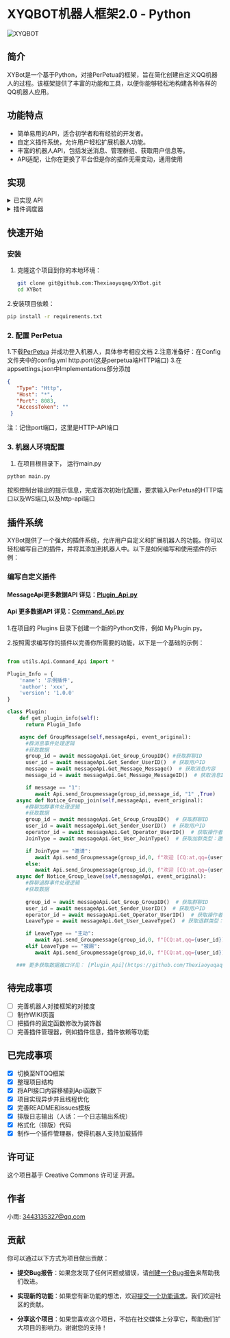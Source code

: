 # XYQBOT机器人框架2.0 - Python

![XYQBOT](https://skin.459mc.cn/tu.png)


## 简介

XYBot是一个基于Python，对接PerPetua的框架，旨在简化创建自定义QQ机器人的过程。该框架提供了丰富的功能和工具，以便你能够轻松地构建各种各样的QQ机器人应用。

## 功能特点

- 简单易用的API，适合初学者和有经验的开发者。
- 自定义插件系统，允许用户轻松扩展机器人功能。
- 丰富的机器人API，包括发送消息、管理群组、获取用户信息等。
- API适配，让你在更换了平台但是你的插件无需变动，通用使用

## 实现

<details>
<summary>已实现 API</summary>

### 符合 OneBot 标准的 API

| API                      | 功能                   |
| ------------------------ | ---------------------- |
| /send_group_msg          | [发送群消息]           |
| /get_group_info          | [获取群信息]           |
| /delete_msg          | [撤回消息]           |
| /set_group_add_request          | [操作加群请求]           |
| /set_friend_add_request          | [操作好友请求]           |
| 等待适配      | ..            |

[发送群消息]: https://github.com/botuniverse/onebot-11/blob/master/api/public.md#send_group_msg-%E5%8F%91%E9%80%81%E7%BE%A4%E6%B6%88%E6%81%AF
[获取群信息]: https://github.com/botuniverse/onebot-11/blob/master/api/public.md#get_group_info-%E8%8E%B7%E5%8F%96%E7%BE%A4%E4%BF%A1%E6%81%AF
[处理好友请求]: https://github.com/botuniverse/onebot-11/blob/master/api/public.md#set_friend_add_request-%E5%A4%84%E7%90%86%E5%8A%A0%E5%A5%BD%E5%8F%8B%E8%AF%B7%E6%B1%82
[处理加群请求]: https://github.com/botuniverse/onebot-11/blob/master/api/public.md#set_group_add_request-%E5%A4%84%E7%90%86%E5%8A%A0%E7%BE%A4%E8%AF%B7%E6%B1%82%E9%82%80%E8%AF%B7
[撤回信息]: https://github.com/botuniverse/onebot-11/blob/master/api/public.md#delete_msg-%E6%92%A4%E5%9B%9E%E6%B6%88%E6%81%AF
</details>

<details>
<summary>插件调度器</summary>

### 符合 OneBot 标准的 插件调度器

- [x] 群聊消息
- [ ] 好友消息
- [x] 事件消息
- [ ] 通知消息

### 目前仅列出 目标事件、已完成事件，如需某些事件调度你可以提出一个issues
|完成 | 事件                      | 功能                   | 备注      |
|---| ------------------------ | ---------------------- |------------|
| [X]  | 消息          | [GroupMessage]           | 群消息事件            |
| []   | 消息          | [FriendMessage]           | 私人消息事件            |
| [x]  | 事件          | [Notice_Group_join]     |  群成员增加事件    |
| [x]  | 事件          | [Notice_Group_leave]    |  群成员减少事件    |
| []   | 请求          | [Request_AddGroup]     |  加群请求／邀请    |
| []   | 请求          | [Request_AddFriend]    |  加好友请求    |
| [...]  | 等待适配      | ..            |      |

[GroupMessage]: (https://github.com/botuniverse/onebot-11/blob/master/event/message.md#%E7%BE%A4%E6%B6%88%E6%81%AF)
[FriendMessage]: (https://github.com/botuniverse/onebot-11/blob/master/event/message.md#%E7%A7%81%E8%81%8A%E6%B6%88%E6%81%AF)
[Notice_Group_join]: (https://github.com/botuniverse/onebot-11/blob/master/event/notice.md#%E7%BE%A4%E6%88%90%E5%91%98%E5%A2%9E%E5%8A%A0)
[Notice_Group_leave]: (https://github.com/botuniverse/onebot-11/blob/master/event/notice.md#%E7%BE%A4%E6%88%90%E5%91%98%E5%87%8F%E5%B0%91)
[Request_AddGroup]: (https://github.com/botuniverse/onebot-11/blob/master/event/request.md#%E5%8A%A0%E5%A5%BD%E5%8F%8B%E8%AF%B7%E6%B1%82)
[Request_AddFriend]: (https://github.com/botuniverse/onebot-11/blob/master/event/request.md#%E5%8A%A0%E7%BE%A4%E8%AF%B7%E6%B1%82%E9%82%80%E8%AF%B7)
</details>

## 快速开始

### 安装

1. 克隆这个项目到你的本地环境：

   ```bash
   git clone git@github.com:Thexiaoyuqaq/XYBot.git
   cd XYBot
   
2.安装项目依赖：

   ```bash
   pip install -r requirements.txt
   ```

### 2. 配置 PerPetua

   1.下载[PerPetua](https://github.com/IUnlimit/perpetua) 并成功登入机器人，具体参考相应文档
   2.注意准备好：在Config文件夹中的config.yml http.port(这是perpetua端HTTP端口)
   3.在appsettings.json中Implementations部分添加
   ```json
   {
      "Type": "Http",
      "Host": "*",
      "Port": 8083, 
      "AccessToken": ""
    }
   ```
   注：记住port端口，这里是HTTP-API端口
   

### 3. 机器人环境配置

   1. 在项目根目录下， 运行main.py
   ```bash
   python main.py
   ```
   按照控制台输出的提示信息，完成首次初始化配置，要求输入PerPetua的HTTP端口以及WS端口,以及http-api端口

## 插件系统

   XYBot提供了一个强大的插件系统，允许用户自定义和扩展机器人的功能。你可以轻松编写自己的插件，并将其添加到机器人中。以下是如何编写和使用插件的示例：

### 编写自定义插件
   #### MessageApi更多数据API 详见：[Plugin_Api.py](https://github.com/Thexiaoyuqaq/XYBot/blob/main/utils/Api/Plugin_Api.py)
   #### Api 更多数据API 详见：[Command_Api.py](https://github.com/Thexiaoyuqaq/XYBot/blob/main/utils/Api/Command_Api.py)
   
   1.在项目的 Plugins 目录下创建一个新的Python文件，例如 MyPlugin.py。
   
   2.按照需求编写你的插件以完善你所需要的功能，以下是一个基础的示例：
   
```Python

from utils.Api.Command_Api import *

Plugin_Info = {
    'name': '示例插件',
    'author': 'xxx',
    'version': '1.0.0'
}

class Plugin:
    def get_plugin_info(self):
      return Plugin_Info

    async def GroupMessage(self,messageApi, event_original):
      #群消息事件处理逻辑
      #获取数据
      group_id = await messageApi.Get_Group_GroupID() #获取群聊ID
      user_id = await messageApi.Get_Sender_UserID()  # 获取用户ID
      message = await messageApi.Get_Message_Message()  # 获取消息内容
      message_id = await messageApi.Get_Message_MessageID()  # 获取消息ID

      if message == "1":
         await Api.send_Groupmessage(group_id,message_id, "1" ,True)
   async def Notice_Group_join(self,messageApi, event_original):
      #群聊加群事件处理逻辑
      #获取数据
      group_id = await messageApi.Get_Group_GroupID()  # 获取群聊ID
      user_id = await messageApi.Get_Sender_UserID()  # 获取用户ID
      operator_id = await messageApi.Get_Operator_UserID()  # 获取操作者ID
      JoinType = await messageApi.Get_User_JoinType()  # 获取加群类型：邀请、主动

      if JoinType == "邀请":
         await Api.send_Groupmessage(group_id,0, f"欢迎 [CQ:at,qq={user_id}] 加入本群，他是通过[CQ:at,qq={operator_id}] 邀请进来的" ,False)
      else:
         await Api.send_Groupmessage(group_id,0, f"欢迎 [CQ:at,qq={user_id}] 加入本群，他是主动进来的" ,False)
   async def Notice_Group_leave(self,messageApi, event_original):
      #群聊退群事件处理逻辑
      #获取数据
     
      group_id = await messageApi.Get_Group_GroupID()  # 获取群聊ID
      user_id = await messageApi.Get_Sender_UserID()  # 获取用户ID
      operator_id = await messageApi.Get_Operator_UserID()  # 获取操作者ID
      LeaveType = await messageApi.Get_User_LeaveType()  # 获取退群类型：主动、被踢、自己被踢出

      if LeaveType == "主动":
         await Api.send_Groupmessage(group_id,0, f"[CQ:at,qq={user_id}] 主动退群了" ,False)
      elif LeaveType == "被踢":
         await Api.send_Groupmessage(group_id,0, f"[CQ:at,qq={user_id}] 被[CQ:at,qq={operator_id}] 踢出群聊了" ,False)

   ### 更多获取数据接口详见： [Plugin_Api](https://github.com/Thexiaoyuqaq/XYBot/blob/main/utils/Api/Plugin_Api.py)
```

## 待完成事项
- [ ] 完善机器人对接框架的对接度
- [ ] 制作WIKI页面
- [ ] 把插件的固定函数修改为装饰器
- [ ] 完善插件管理器，例如插件信息，插件依赖等功能

## 已完成事项

- [x] 切换至NTQQ框架
- [x] 整理项目结构
- [x] 将API接口内容移植到Api函数下
- [x] 项目实现异步并且线程优化
- [x] 完善README和issues模板
- [x] 排版日志输出（人话：一个日志输出系统）
- [x] 格式化（排版）代码
- [x] 制作一个插件管理器，使得机器人支持加载插件

## 许可证

   这个项目基于 Creative Commons 许可证 开源。

## 作者

   小雨: 3443135327@qq.com

## 贡献

   你可以通过以下方式为项目做出贡献：

   - **提交Bug报告**：如果您发现了任何问题或错误，请[创建一个Bug报告](https://github.com/Thexiaoyuqaq/XYBot/issues/new?assignees=&labels=BUG&projects=&template=bug_report.md&title=%5BBUG%5D+-+%E5%9C%A8%E6%AD%A4%E5%A1%AB%E5%86%99Bug%E7%9A%84%E7%AE%80%E8%A6%81%E6%8F%8F%E8%BF%B0)来帮助我们改进。

   - **实现新的功能**：如果您有新功能的想法，欢迎[提交一个功能请求](https://github.com/Thexiaoyuqaq/XYBot/issues/new?assignees=&labels=BUG&projects=&template=bug_report.md&title=%5BBUG%5D+-+%E5%9C%A8%E6%AD%A4%E5%A1%AB%E5%86%99Bug%E7%9A%84%E7%AE%80%E8%A6%81%E6%8F%8F%E8%BF%B0)。我们欢迎社区的贡献。

   - **分享这个项目**：如果您喜欢这个项目，不妨在社交媒体上分享它，帮助我们扩大项目的影响力。谢谢您的支持！
